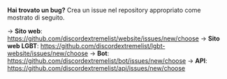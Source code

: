 **Hai trovato un bug?** Crea un issue nel repository appropriato come mostrato di seguito.

-> **Sito web**: <https://github.com/discordextremelist/website/issues/new/choose> -> **Sito web LGBT**: <https://github.com/discordextremelist/lgbt-website/issues/new/choose> -> **Bot**: <https://github.com/discordextremelist/bot/issues/new/choose> -> **API**: <https://github.com/discordextremelist/api/issues/new/choose>